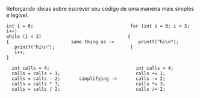 
Reforçando ideias sobre escrever seu código de uma maneira mais simples e legivel.
```
int i = 0;                                    for (int i = 0; i < 3; i++)
while (i < 3)                                {
{                       same thing as ->         printf("hi\n");
   printf("hi\n");                            }
   i++;
}
```


```
  int calls = 4;                                int calls = 4;
  calls = calls + 1;                            calls += 1;     
  calls = calls - 2;       simplifying ->       calls -= 2;
  calls = calls * 3;                            calls *= 3;
  calls = calls / 2;                            calls /= 2;
```
